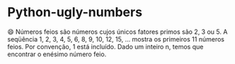 # Python-ugly-numbers
:smile: Números feios são números cujos únicos fatores primos são 2, 3 ou 5. A seqüência 1, 2, 3, 4, 5, 6, 8, 9, 10, 12, 15, ... mostra os primeiros 11 números feios. Por convenção, 1 está incluído. Dado um inteiro n, temos que encontrar o enésimo número feio.
